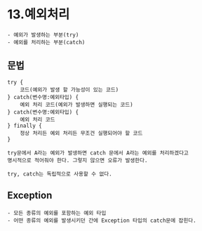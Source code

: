 # 13.예외처리
    - 예외가 발생하는 부분(try)
    - 예외를 처리하는 부분(catch)

## 문법
    try {
        코드(예외가 발생 할 가능성이 있는 코드)
    } catch(변수명:예외타입) {
        예외 처리 코드(예외가 발생하면 실행되는 코드)
    } catch(변수명:예외타입) {
        예외 처리 코드
    } finally {
        정상 처리든 예외 처리든 무조건 실행되어야 할 코드
    }
    
    try문에서 A라는 예외가 발생하면 catch 문에서 A라는 예외를 처리하겠다고
    명시적으로 적어줘야 한다. 그렇지 않으면 오류가 발생한다.

    try, catch는 독립적으로 사용할 수 없다.

## Exception
    - 모든 종류의 예외를 포함하는 예외 타입
    - 어떤 종류의 예외를 발생시키던 간에 Exception 타입의 catch문에 잡힌다. 